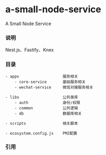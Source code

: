 # a-small-node-service
A Small Node Service

### 说明
Nest.js、Fastify、Knex

### 目录
    - apps                   服务相关
        - core-service       基础服务相关
        - wechat-service     微信对接服务相关

    - libs                   公共类库
        - auth               身份/权限
        - common             公共逻辑
        - db                 数据库相关

    - scripts                相关脚本
    
    - ecosystem.config.js    PM2配置
    


### 引用